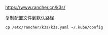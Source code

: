 
https://www.rancher.cn/k3s/


复制配置文件到默认路径

```shell
cp /etc/rancher/k3s/k3s.yaml ~/.kube/config
```